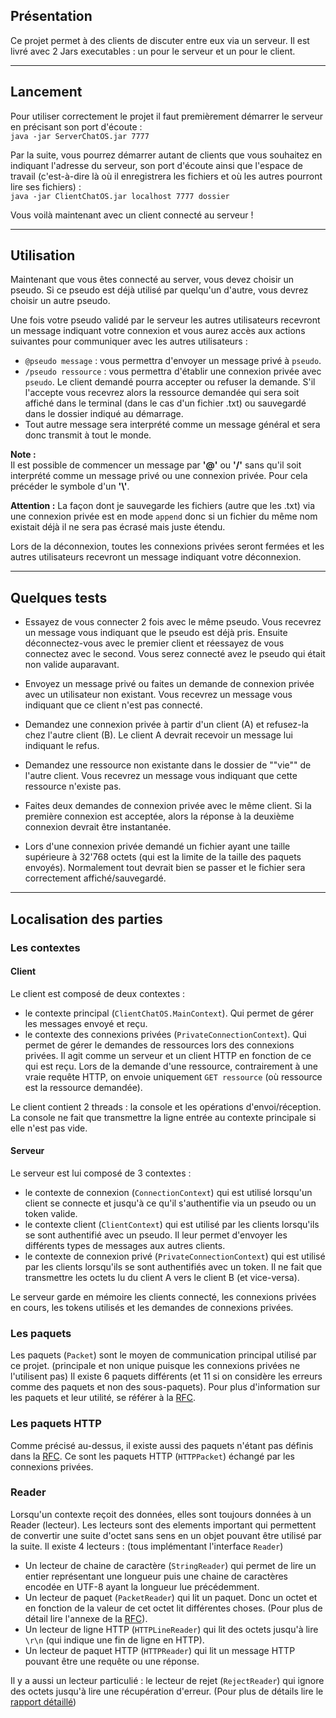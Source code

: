 ## Présentation

Ce projet permet à des clients de discuter entre eux via un serveur.
Il est livré avec 2 Jars executables : un pour le serveur et un pour le client.

---
## Lancement

Pour utiliser correctement le projet il faut premièrement démarrer
le serveur en précisant son port d'écoute :  
`java -jar ServerChatOS.jar 7777`  

Par la suite, vous pourrez démarrer autant de clients que vous souhaitez
en indiquant l'adresse du serveur, son port d'écoute ainsi que 
l'espace de travail (c'est-à-dire là où il enregistrera les fichiers 
et où les autres pourront lire ses fichiers) :  
`java -jar ClientChatOS.jar localhost 7777 dossier`

Vous voilà maintenant avec un client connecté au serveur !

---
## Utilisation

Maintenant que vous êtes connecté au server, vous devez choisir un pseudo. Si ce pseudo
est déjà utilisé par quelqu'un d'autre, vous devrez choisir un autre pseudo.

Une fois votre pseudo validé par le serveur les autres utilisateurs recevront un message
indiquant votre connexion et vous aurez accès aux actions suivantes pour communiquer avec
les autres utilisateurs :
 - `@pseudo message` : vous permettra d'envoyer un message privé à `pseudo`.
 - `/pseudo ressource` : vous permettra d'établir une connexion privée avec `pseudo`.
   Le client demandé pourra accepter ou refuser la demande. 
   S'il l'accepte vous recevrez alors la ressource demandée qui sera soit affiché 
   dans le terminal (dans le cas d'un fichier .txt) ou sauvegardé dans le dossier 
   indiqué au démarrage.
 - Tout autre message sera interprété comme un message général et sera donc transmit à tout le monde.

**Note :**  
    Il est possible de commencer un message par **'@'** ou **'/'** sans qu'il soit interprété comme un message 
    privé ou une connexion privée. Pour cela précéder le symbole d'un **'\\'**.

**Attention :**
    La façon dont je sauvegarde les fichiers (autre que les .txt) via une connexion privée est
    en mode `append` donc si un fichier du même nom existait déjà il ne sera pas écrasé mais juste
    étendu.

Lors de la déconnexion, toutes les connexions privées seront fermées et les autres
utilisateurs recevront un message indiquant votre déconnexion.

---
## Quelques tests

- Essayez de vous connecter 2 fois avec le même pseudo. 
  Vous recevrez un message vous indiquant que le pseudo est déjà pris.
  Ensuite déconnectez-vous avec le premier client et réessayez de vous connectez 
  avec le second. Vous serez connecté avez le pseudo qui était non valide auparavant.
  
- Envoyez un message privé ou faites un demande de connexion privée avec un utilisateur non existant.
  Vous recevrez un message vous indiquant que ce client n'est pas connecté.
  
- Demandez une connexion privée à partir d'un client (A) et refusez-la chez l'autre client (B).
  Le client A devrait recevoir un message lui indiquant le refus.
  
- Demandez une ressource non existante dans le dossier de ""vie"" de l'autre client.
  Vous recevrez un message vous indiquant que cette ressource n'existe pas.
  
- Faites deux demandes de connexion privée avec le même client. 
  Si la première connexion est acceptée, alors la réponse à la deuxième 
  connexion devrait être instantanée.

- Lors d'une connexion privée demandé un fichier ayant une taille supérieure à 32'768 octets
  (qui est la limite de la taille des paquets envoyés).
  Normalement tout devrait bien se passer et le fichier sera correctement affiché/sauvegardé.

---
## Localisation des parties

### Les contextes 
#### Client

Le client est composé de deux contextes :
- le contexte principal (`ClientChatOS.MainContext`). Qui permet de gérer les messages
  envoyé et reçu.
- le contexte des connexions privées (`PrivateConnectionContext`). Qui permet
  de gérer le demandes de ressources lors des connexions privées.
  Il agit comme un serveur et un client HTTP en fonction de ce qui est reçu.
  Lors de la demande d'une ressource, contrairement à une vraie requête HTTP, on envoie 
  uniquement `GET ressource` (où ressource est la ressource demandée).

Le client contient 2 threads : la console et les opérations d'envoi/réception.
La console ne fait que transmettre la ligne entrée au contexte principale si elle n'est pas vide.

#### Serveur

Le serveur est lui composé de 3 contextes :
- le contexte de connexion (`ConnectionContext`) qui est utilisé lorsqu'un client se connecte
  et jusqu'à ce qu'il s'authentifie via un pseudo ou un token valide.
- le contexte client (`ClientContext`) qui est utilisé par les clients lorsqu'ils se sont authentifié avec un pseudo.
  Il leur permet d'envoyer les différents types de messages aux autres clients.
- le contexte de connexion privé (`PrivateConnectionContext`) qui est utilisé par les clients lorsqu'ils se
  sont authentifiés avec un token. Il ne fait que transmettre les octets lu du client A vers le client B (et vice-versa).

Le serveur garde en mémoire les clients connecté, les connexions privées en cours, les tokens utilisés et les demandes de connexions privées.


### Les paquets

Les paquets (`Packet`) sont le moyen de communication principal utilisé par ce projet.
(principale et non unique puisque les connexions privées ne l'utilisent pas)
Il existe 6 paquets différents (et 11 si on considère les erreurs comme des paquets et non des sous-paquets).
Pour plus d'information sur les paquets et leur utilité, se référer à la [RFC](Protocol.txt).

### Les paquets HTTP

Comme précisé au-dessus, il existe aussi des paquets n'étant pas définis dans la [RFC](Protocol.txt).
Ce sont les paquets HTTP (`HTTPPacket`) échangé par les connexions privées.
 
### Reader

Lorsqu'un contexte reçoit des données, elles sont toujours données à un Reader (lecteur).
Les lecteurs sont des elements important qui permettent de convertir une suite d'octet 
sans sens en un objet pouvant être utilisé par la suite.
Il existe 4 lecteurs : (tous implémentant l'interface `Reader`)
- Un lecteur de chaine de caractère (`StringReader`) qui permet de lire un entier 
  représentant une longueur puis une chaine de caractères encodée en UTF-8 ayant 
  la longueur lue précédemment.
- Un lecteur de paquet (`PacketReader`) qui lit un paquet. Donc un octet et en fonction de la valeur
  de cet octet lit différentes choses. (Pour plus de détail lire l'annexe de la [RFC](Protocol.txt)).
- Un lecteur de ligne HTTP (`HTTPLineReader`) qui lit des octets jusqu'à lire `\r\n` (qui indique une fin de ligne en HTTP).
- Un lecteur de paquet HTTP (`HTTPReader`) qui lit un message HTTP pouvant être une requête ou une réponse.

Il y a aussi un lecteur particulié : le lecteur de rejet (`RejectReader`) qui ignore des octets
jusqu'à lire une récupération d'erreur. (Pour plus de détails lire le [rapport détaillé]())